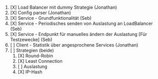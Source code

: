 1. [X] Load Balancer mit dummy Strategie (Jonathan)
2. [X] Config parser (Jonathan)
3. [X] Service - Grundfunktionalität (Seb)
4. [X] Service - Periodisches senden von Auslastung an LoadBalancer (Seb)
5. [X] Service - Endpunkt für manuelles ändern der Auslastung [Für Testzewecke] (Seb)
6. [ ] Client - Statistik über angesprochene Services (Jonathan)
7. [ ] Strategien (beide)
    1. [X] Round-Robin
    2. [X] Least Connection
    3. [ ] Auslastung
    4. [X] IP-Hash
